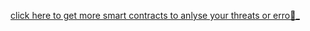 [click here to get more smart contracts to anlyse your threats or erro🤙_](https://github.com/crytic/not-so-smart-contracts)
